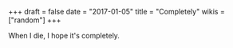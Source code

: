 +++
draft = false
date = "2017-01-05"
title = "Completely"
wikis = ["random"]
+++

When I die, I hope it's completely.

